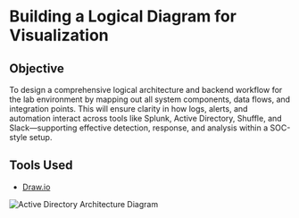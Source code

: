 # Building a Logical Diagram for Visualization

## Objective
To design a comprehensive logical architecture and backend workflow for the lab environment by mapping out all system components, data flows, and integration points. This will ensure clarity in how logs, alerts, and automation interact across tools like Splunk, Active Directory, Shuffle, and Slack—supporting effective detection, response, and analysis within a SOC-style setup.

## Tools Used 
- [Draw.io](https://app.diagrams.net/#G131nh-Co61dE6gBKoQ5e_8Wf64SdqlmpD#%7B%22pageId%22%3A%22JO1-W9AiMIgTA2bS2M9a%22%7D)

![Active Directory Architecture Diagram]()
